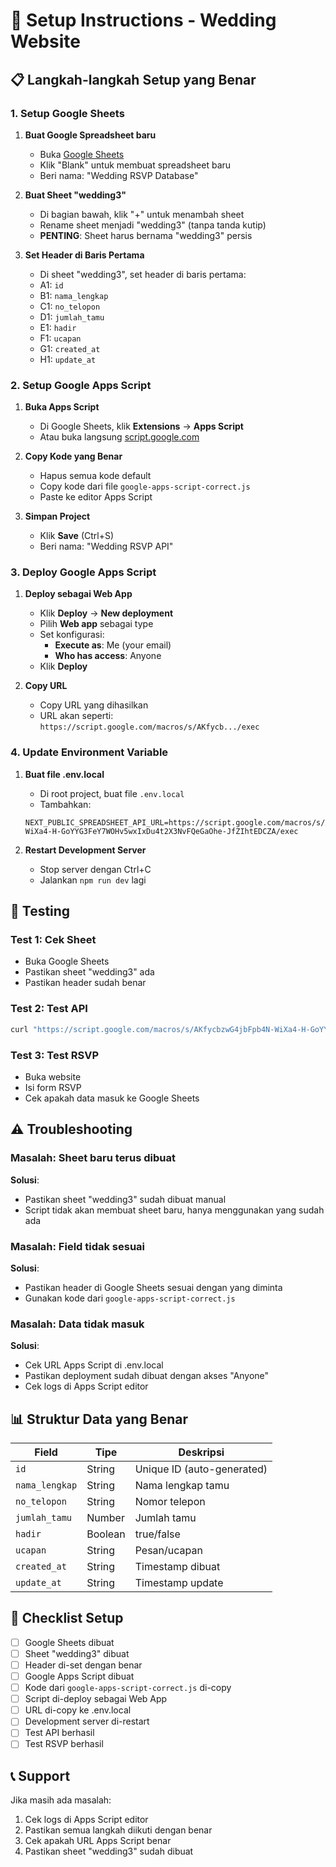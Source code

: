 # 🎉 Setup Instructions - Wedding Website

## 📋 Langkah-langkah Setup yang Benar

### 1. Setup Google Sheets

1. **Buat Google Spreadsheet baru**
   - Buka [Google Sheets](https://sheets.google.com)
   - Klik "Blank" untuk membuat spreadsheet baru
   - Beri nama: "Wedding RSVP Database"

2. **Buat Sheet "wedding3"**
   - Di bagian bawah, klik "+" untuk menambah sheet
   - Rename sheet menjadi "wedding3" (tanpa tanda kutip)
   - **PENTING**: Sheet harus bernama "wedding3" persis

3. **Set Header di Baris Pertama**
   - Di sheet "wedding3", set header di baris pertama:
   - A1: `id`
   - B1: `nama_lengkap`
   - C1: `no_telopon`
   - D1: `jumlah_tamu`
   - E1: `hadir`
   - F1: `ucapan`
   - G1: `created_at`
   - H1: `update_at`

### 2. Setup Google Apps Script

1. **Buka Apps Script**
   - Di Google Sheets, klik **Extensions** → **Apps Script**
   - Atau buka langsung [script.google.com](https://script.google.com)

2. **Copy Kode yang Benar**
   - Hapus semua kode default
   - Copy kode dari file `google-apps-script-correct.js`
   - Paste ke editor Apps Script

3. **Simpan Project**
   - Klik **Save** (Ctrl+S)
   - Beri nama: "Wedding RSVP API"

### 3. Deploy Google Apps Script

1. **Deploy sebagai Web App**
   - Klik **Deploy** → **New deployment**
   - Pilih **Web app** sebagai type
   - Set konfigurasi:
     - **Execute as**: Me (your email)
     - **Who has access**: Anyone
   - Klik **Deploy**

2. **Copy URL**
   - Copy URL yang dihasilkan
   - URL akan seperti: `https://script.google.com/macros/s/AKfycb.../exec`

### 4. Update Environment Variable

1. **Buat file .env.local**
   - Di root project, buat file `.env.local`
   - Tambahkan:
   ```env
   NEXT_PUBLIC_SPREADSHEET_API_URL=https://script.google.com/macros/s/AKfycbzwG4jbFpb4N-WiXa4-H-GoYYG3FeY7WOHv5wxIxDu4t2X3NvFQeGaOhe-JfZIhtEDCZA/exec
   ```

2. **Restart Development Server**
   - Stop server dengan Ctrl+C
   - Jalankan `npm run dev` lagi

## 🧪 Testing

### Test 1: Cek Sheet
- Buka Google Sheets
- Pastikan sheet "wedding3" ada
- Pastikan header sudah benar

### Test 2: Test API
```bash
curl "https://script.google.com/macros/s/AKfycbzwG4jbFpb4N-WiXa4-H-GoYYG3FeY7WOHv5wxIxDu4t2X3NvFQeGaOhe-JfZIhtEDCZA/exec?sheet=wedding3"
```

### Test 3: Test RSVP
- Buka website
- Isi form RSVP
- Cek apakah data masuk ke Google Sheets

## ⚠️ Troubleshooting

### Masalah: Sheet baru terus dibuat
**Solusi**: 
- Pastikan sheet "wedding3" sudah dibuat manual
- Script tidak akan membuat sheet baru, hanya menggunakan yang sudah ada

### Masalah: Field tidak sesuai
**Solusi**:
- Pastikan header di Google Sheets sesuai dengan yang diminta
- Gunakan kode dari `google-apps-script-correct.js`

### Masalah: Data tidak masuk
**Solusi**:
- Cek URL Apps Script di .env.local
- Pastikan deployment sudah dibuat dengan akses "Anyone"
- Cek logs di Apps Script editor

## 📊 Struktur Data yang Benar

| Field | Tipe | Deskripsi |
|-------|------|-----------|
| `id` | String | Unique ID (auto-generated) |
| `nama_lengkap` | String | Nama lengkap tamu |
| `no_telopon` | String | Nomor telepon |
| `jumlah_tamu` | Number | Jumlah tamu |
| `hadir` | Boolean | true/false |
| `ucapan` | String | Pesan/ucapan |
| `created_at` | String | Timestamp dibuat |
| `update_at` | String | Timestamp update |

## 🎯 Checklist Setup

- [ ] Google Sheets dibuat
- [ ] Sheet "wedding3" dibuat
- [ ] Header di-set dengan benar
- [ ] Google Apps Script dibuat
- [ ] Kode dari `google-apps-script-correct.js` di-copy
- [ ] Script di-deploy sebagai Web App
- [ ] URL di-copy ke .env.local
- [ ] Development server di-restart
- [ ] Test API berhasil
- [ ] Test RSVP berhasil

## 📞 Support

Jika masih ada masalah:
1. Cek logs di Apps Script editor
2. Pastikan semua langkah diikuti dengan benar
3. Cek apakah URL Apps Script benar
4. Pastikan sheet "wedding3" sudah dibuat
